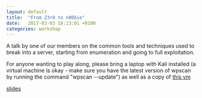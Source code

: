 ```yaml
---
layout: default
title:  "From Z3r0 to n00bie"
date:   2017-03-03 18:13:01 +0100
categories: workshop
---
```

A talk by one of our members on the common tools and techniques used to break into a server, starting from enumeration and going to full exploitation.

For anyone wanting to play along, please bring a laptop with Kali installed (a virtual machine is okay - make sure you have the latest version of wpscan by running the command "wpscan --update") as well as a copy of [this vm](https://download.vulnhub.com/mrrobot/mrRobot.ova)

[slides](/files/mr_robot_walkthrough.pdf)

